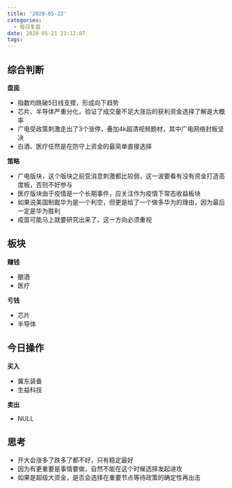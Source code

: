 ```yaml
---
title: '2020-05-22'
categories:
  - 每日复盘
date: 2020-05-21 23:12:07
tags:
---
```

## 综合判断
**盘面**

- 指数均跌破5日线支撑，形成向下趋势
- 芯片、半导体严重分化，验证了成交量不足大涨后的获利资金选择了解是大概率
- 广电受政策刺激走出了3个涨停，叠加4k超清视频题材，其中广电网络封板坚决
- 白酒、医疗任然是在防守上资金的最简单直接选择

**策略**

- 广电版块，这个版块之前受消息刺激都比较弱，这一波要看有没有资金打造高度板，否则不好参与
- 医疗版块由于疫情是一个长期事件，应关注作为疫情下常态收益板块
- 如果说美国制裁华为是一个利空，但更是给了一个做多华为的理由，因为最后一定是华为胜利
- 疫苗可能马上就要研究出来了，这一方向必须重视

## 板块
**赚钱**

- 酿酒
- 医疗

**亏钱**

- 芯片
- 半导体

## 今日操作
**买入**

- 冀东装备
- 生益科技

**卖出**

- NULL

## 思考
- 开大会涨多了跌多了都不好，只有稳定最好
- 因为有更重要是事情要做，自然不能在这个时候选择发起进攻
- 如果是超级大资金，是否会选择在重要节点等待政策的确定性再出击
